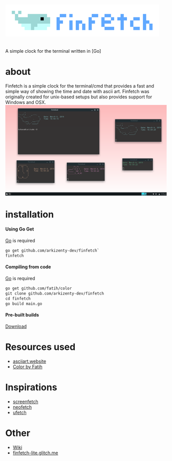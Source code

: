 ### ![](https://raw.githubusercontent.com/arkizenty-dev/assets/master/finfetch/finfetch.png)
<br/>
A simple clock for the terminal written in [Go]

# about
Finfetch is a simple clock for the terminal/cmd that provides a fast and simple way of showing the time and date with ascii art. Finfetch was originally created for unix-based setups but also provides support for Windows and OSX.
![](https://raw.githubusercontent.com/arkizenty-dev/assets/master/finfetch/finfetch_2.png)

# installation
#### Using Go Get
[Go] is required
```
go get github.com/arkizenty-dev/finfetch`
finfetch
```
#### Compiling from code
[Go] is required
```
go get github.com/fatih/color
git clone github.com/arkizenty-dev/finfetch
cd finfetch
go build main.go
```
#### Pre-built builds
[Download](https://github.com/arkizenty-dev/finfetch/releases)

# Resources used
 * [asciiart.website](https://asciiart.website)
 * [Color by Fatih](https://github.com/fatih/color)

# Inspirations
 * [screenfetch](https://github.com/KittyKatt/screenFetch)
 * [neofetch](https://github.com/dylanaraps/neofetch)
 * [ufetch](https://gitlab.com/jschx/ufetch)
 
# Other
 * [Wiki](https://github.com/arkizenty-dev/finfetch/wiki)
 * [finfetch-lite.glitch.me](https://finfetch-lite.glitch.me/)
 
 [Go]: https://golang.org/

<meta content="Finfetch" property="og:title">
<meta content="A simple command line tool used to show time written in Go " property="og:description">
<meta content="Finfetch" property="og:site_name">
<meta content='https://raw.githubusercontent.com/arkizenty-dev/assets/master/finfetch/finfetch.png' property='og:image'>

